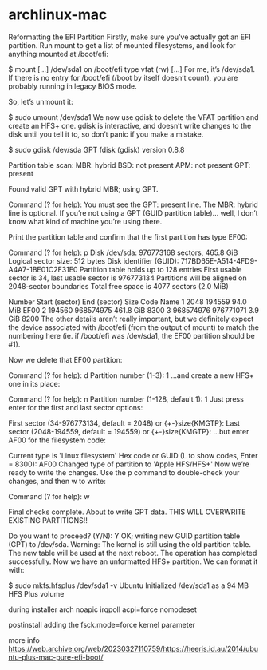 # archlinux-mac

Reformatting the EFI Partition
Firstly, make sure you’ve actually got an EFI partition. Run mount to get a list of mounted filesystems, and look for anything mounted at /boot/efi:

$ mount
[...]
/dev/sda1 on /boot/efi type vfat (rw)
[...]
For me, it’s /dev/sda1. If there is no entry for /boot/efi (/boot by itself doesn’t count), you are probably running in legacy BIOS mode.

So, let’s unmount it:

$ sudo umount /dev/sda1
We now use gdisk to delete the VFAT partition and create an HFS+ one. gdisk is interactive, and doesn’t write changes to the disk until you tell it to, so don’t panic if you make a mistake.

$ sudo gdisk /dev/sda
GPT fdisk (gdisk) version 0.8.8

Partition table scan:
  MBR: hybrid
  BSD: not present
  APM: not present
  GPT: present

Found valid GPT with hybrid MBR; using GPT.

Command (? for help):
You must see the GPT: present line. The MBR: hybrid line is optional. If you’re not using a GPT (GUID partition table)… well, I don’t know what kind of machine you’re using there.

Print the partition table and confirm that the first partition has type EF00:

Command (? for help): p
Disk /dev/sda: 976773168 sectors, 465.8 GiB
Logical sector size: 512 bytes
Disk identifier (GUID): 717BD65E-A514-4FD9-A4A7-1BE01C2F31E0
Partition table holds up to 128 entries
First usable sector is 34, last usable sector is 976773134
Partitions will be aligned on 2048-sector boundaries
Total free space is 4077 sectors (2.0 MiB)

Number  Start (sector)    End (sector)  Size       Code  Name
   1            2048          194559   94.0 MiB    EF00
   2          194560       968574975   461.8 GiB   8300
   3       968574976       976771071   3.9 GiB     8200
The other details aren’t really important, but we definitely expect the device associated with /boot/efi (from the output of mount) to match the numbering here (ie. if /boot/efi was /dev/sda1, the EF00 partition should be #1).

Now we delete that EF00 partition:

Command (? for help): d
Partition number (1-3): 1
…and create a new HFS+ one in its place:

Command (? for help): n
Partition number (1-128, default 1): 1
Just press enter for the first and last sector options:

First sector (34-976773134, default = 2048) or {+-}size{KMGTP}:
Last sector (2048-194559, default = 194559) or {+-}size{KMGTP}:
…but enter AF00 for the filesystem code:

Current type is 'Linux filesystem'
Hex code or GUID (L to show codes, Enter = 8300): AF00
Changed type of partition to 'Apple HFS/HFS+'
Now we’re ready to write the changes. Use the p command to double-check your changes, and then w to write:

Command (? for help): w

Final checks complete. About to write GPT data. THIS WILL OVERWRITE EXISTING
PARTITIONS!!

Do you want to proceed? (Y/N): Y
OK; writing new GUID partition table (GPT) to /dev/sda.
Warning: The kernel is still using the old partition table.
The new table will be used at the next reboot.
The operation has completed successfully.
Now we have an unformatted HFS+ partition. We can format it with:

$ sudo mkfs.hfsplus /dev/sda1 -v Ubuntu
Initialized /dev/sda1 as a 94 MB HFS Plus volume

during installer 
arch noapic irqpoll acpi=force nomodeset

postinstall
adding the fsck.mode=force kernel parameter

more info
https://web.archive.org/web/20230327110759/https://heeris.id.au/2014/ubuntu-plus-mac-pure-efi-boot/
